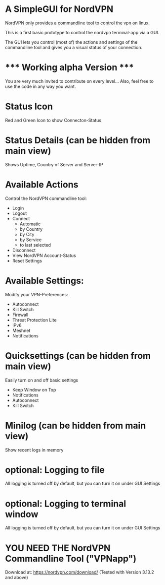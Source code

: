 # A SimpleGUI for NordVPN

NordVPN only provides a commandline tool to control the vpn on linux. 

This is a first basic prototype to control the nordvpn terminal-app via a GUI.

The GUI lets you control (most of) the actions and settings of the commandline
tool and gives you a visual status of your connection.


# *** Working alpha Version ***

You are very much invited to contribute on every level...
Also, feel free to use the code in any way you want.


# Status Icon

Red and Green Icon to show Connecton-Status


# Status Details (can be hidden from main view)

Shows Uptime, Country of Server and Server-IP


# Available Actions

Control the NordVPN commandline tool:
- Login
- Logout
- Connect
  - Automatic
  - by Country
  - by City
  - by Service
  - to last selected
- Disconnect
- View NordVPN Account-Status
- Reset Settings


# Available Settings:

Modify your VPN-Preferences:
- Autoconnect
- Kill Switch
- Firewall
- Threat Protection Lite
- IPv6
- Meshnet
- Notifications


# Quicksettings (can be hidden from main view)

Easily turn on and off basic settings
- Keep Window on Top
- Notifications
- Autoconnect
- Kill Switch


# Minilog (can be hidden from main view)

Show recent logs in memory


# optional: Logging to file

All logging is turned off by default,
but you can turn it on under GUI Settings


# optional: Logging to terminal window

All logging is turned off by default,
but you can turn it on under GUI Settings


# YOU NEED THE NordVPN Commandline Tool ("VPNapp")

Download at: https://nordvpn.com/download/
(Tested with Version 3.13.2 and above)